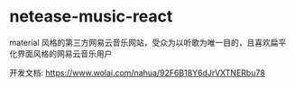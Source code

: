 # netease-music-react

material 风格的第三方网易云音乐网站，受众为以听歌为唯一目的，且喜欢扁平化界面风格的网易云音乐用户

开发文档: https://www.wolai.com/nahua/92F6B18Y6dJrVXTNERbu78
